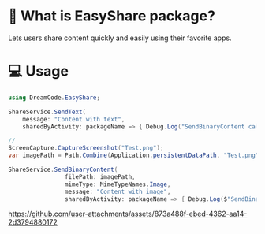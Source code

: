 # 🎯 What is EasyShare package?
Lets users share content quickly and easily using their favorite apps.

# 💻 Usage
```csharp
using DreamCode.EasyShare;

ShareService.SendText(
    message: "Content with text",
    sharedByActivity: packageName => { Debug.Log("SendBinaryContent callback:" + packageName); });

//
ScreenCapture.CaptureScreenshot("Test.png");
var imagePath = Path.Combine(Application.persistentDataPath, "Test.png");

ShareService.SendBinaryContent(
                filePath: imagePath,
                mimeType: MimeTypeNames.Image,
                message: "Content with image",
                sharedByActivity: packageName => { Debug.Log($"SendBinaryContent:{packageName}"); });

```

https://github.com/user-attachments/assets/873a488f-ebed-4362-aa14-2d3794880172
